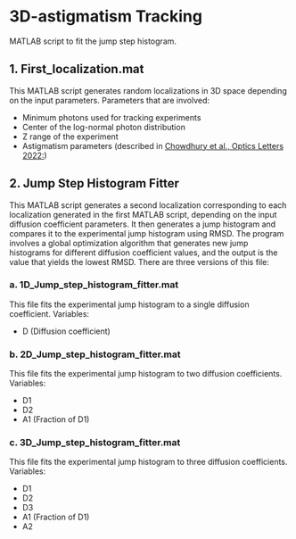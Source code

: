 # 3D-astigmatism Tracking
MATLAB script to fit the jump step histogram. 

## 1. First_localization.mat
This MATLAB script generates random localizations in 3D space depending on the input parameters. Parameters that are involved:
- Minimum photons used for tracking experiments
- Center of the log-normal photon distribution
- Z range of the experiment
- Astigmatism parameters (described in [Chowdhury et al., Optics Letters 2022:](https://opg.optica.org/ol/abstract.cfm?uri=ol-47-21-5727))

## 2. Jump Step Histogram Fitter
This MATLAB script generates a second localization corresponding to each localization generated in the first MATLAB script, depending on the input diffusion coefficient parameters. It then generates a jump histogram and compares it to the experimental jump histogram using RMSD. The program involves a global optimization algorithm that generates new jump histograms for different diffusion coefficient values, and the output is the value that yields the lowest RMSD. There are three versions of this file:

### a. 1D_Jump_step_histogram_fitter.mat
This file fits the experimental jump histogram to a single diffusion coefficient.
Variables:
- D (Diffusion coefficient)

### b. 2D_Jump_step_histogram_fitter.mat
This file fits the experimental jump histogram to two diffusion coefficients.
Variables:
- D1
- D2
- A1 (Fraction of D1)

### c. 3D_Jump_step_histogram_fitter.mat
This file fits the experimental jump histogram to three diffusion coefficients.
Variables:
- D1
- D2
- D3
- A1 (Fraction of D1)
- A2

